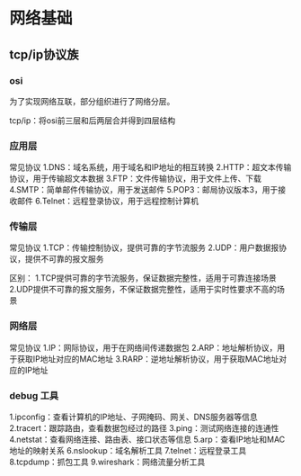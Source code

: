 # 网络基础

## tcp/ip协议族

### osi

为了实现网络互联，部分组织进行了网络分层。

tcp/ip：将osi前三层和后两层合并得到四层结构

### 应用层

常见协议
1.DNS：域名系统，用于域名和IP地址的相互转换
2.HTTP：超文本传输协议，用于传输超文本数据
3.FTP：文件传输协议，用于文件上传、下载
4.SMTP：简单邮件传输协议，用于发送邮件
5.POP3：邮局协议版本3，用于接收邮件
6.Telnet：远程登录协议，用于远程控制计算机


### 传输层

常见协议
1.TCP：传输控制协议，提供可靠的字节流服务
2.UDP：用户数据报协议，提供不可靠的报文服务

区别：
1.TCP提供可靠的字节流服务，保证数据完整性，适用于可靠连接场景
2.UDP提供不可靠的报文服务，不保证数据完整性，适用于实时性要求不高的场景

### 网络层

常见协议
1.IP：网际协议，用于在网络间传递数据包
2.ARP：地址解析协议，用于获取IP地址对应的MAC地址
3.RARP：逆地址解析协议，用于获取MAC地址对应的IP地址

### debug 工具

1.ipconfig：查看计算机的IP地址、子网掩码、网关、DNS服务器等信息
2.tracert：跟踪路由，查看数据包经过的路径
3.ping：测试网络连接的连通性
4.netstat：查看网络连接、路由表、接口状态等信息
5.arp：查看IP地址和MAC地址的映射关系
6.nslookup：域名解析工具
7.telnet：远程登录工具
8.tcpdump：抓包工具
9.wireshark：网络流量分析工具
